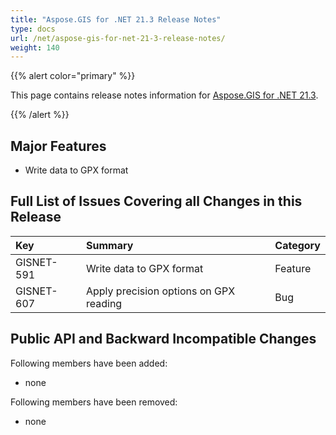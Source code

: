 ```yaml
---
title: "Aspose.GIS for .NET 21.3 Release Notes"
type: docs
url: /net/aspose-gis-for-net-21-3-release-notes/
weight: 140
---
```


{{% alert color="primary" %}} 

This page contains release notes information for [Aspose.GIS for .NET 21.3](https://www.nuget.org/packages/Aspose.GIS/21.3.0).

{{% /alert %}} 
## **Major Features**
- Write data to GPX format
## **Full List of Issues Covering all Changes in this Release**

|**Key**|**Summary**|**Category**|
| :- | :- | :- |
|GISNET-591|Write data to GPX format|Feature|
|GISNET-607|Apply precision options on GPX reading|Bug|
## **Public API and Backward Incompatible Changes**
Following members have been added:

- none

Following members have been removed:
- none